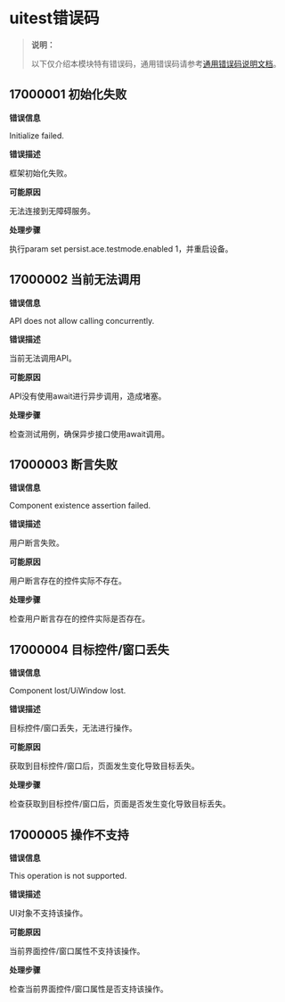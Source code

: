 # uitest错误码

> **说明：**
>
> 以下仅介绍本模块特有错误码，通用错误码请参考[通用错误码说明文档](../cj-errorcode-universal.md)。

## 17000001 初始化失败

**错误信息**

Initialize failed.

**错误描述**

框架初始化失败。

**可能原因**

无法连接到无障碍服务。

**处理步骤**

执行param set persist.ace.testmode.enabled 1，并重启设备。

## 17000002 当前无法调用

**错误信息**

API does not allow calling concurrently.

**错误描述**

当前无法调用API。

**可能原因**

API没有使用await进行异步调用，造成堵塞。

**处理步骤**

检查测试用例，确保异步接口使用await调用。

## 17000003 断言失败

**错误信息**

Component existence assertion failed.

**错误描述**

用户断言失败。

**可能原因**

用户断言存在的控件实际不存在。

**处理步骤**

检查用户断言存在的控件实际是否存在。

## 17000004 目标控件/窗口丢失

**错误信息**

Component lost/UiWindow lost.

**错误描述**

目标控件/窗口丢失，无法进行操作。

**可能原因**

获取到目标控件/窗口后，页面发生变化导致目标丢失。

**处理步骤**

检查获取到目标控件/窗口后，页面是否发生变化导致目标丢失。

## 17000005 操作不支持

**错误信息**

This operation is not supported.

**错误描述**

UI对象不支持该操作。

**可能原因**

当前界面控件/窗口属性不支持该操作。

**处理步骤**

检查当前界面控件/窗口属性是否支持该操作。
